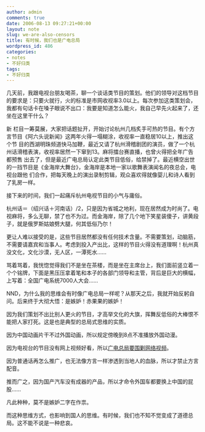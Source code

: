 ```yaml
---
author: admin
comments: true
date: 2006-08-13 09:27:21+00:00
layout: note
slug: we-are-also-censors
title: 有时候，我们也是广电总局
wordpress_id: 486
categories:
- notes
- 不好归类
tags:
- 不好归类
---
```


几天前，我跟电视台朋友喝茶，聊一个谈话类节目的策划。他们的领导对这档节目的要求是：只要火就行，火的标准是市网收视率3.0以上。每次参加这类策划会，我都有句话卡在嗓子眼说不出口：我要是知道怎么能火，我自己早先火起来了，还坐在这里干什么？

新 栏目一筹莫展，大家把话题扯开，开始讨论杭州几档炙手可热的节目。有个方言节目《阿六头说新闻》这两年火得一塌糊涂，收视率一直稳居10以上，推出这个节 目的西湖明珠频道快马加鞭，最近又请了杭州滑稽剧团的演员，做了一个杭州话滑稽表演，收视率居然一下窜到13。麻将擂台赛直播，也曾火得把全年广告都预售 出去了，但是最近广电总局认定此类节目低俗，给禁掉了。最近横空出世的一挡节目是《金海岸大舞台》，金海岸是本地一家以歌舞表演闻名的夜总会，电视台跟他 们合作，把每天晚上的演出录制剪辑，观众喜欢得就像婴儿和诗人看到了乳房一样。

接下来的时间，我们一起痛斥杭州电视节目的小气与庸俗。

杭州话＝（绍兴话＋河南话）/2，只是因为省城之地利，现在居然成为时尚了。电视麻将，多么无聊，禁了也不为过。而金海岸，除了几个地下笑星装傻子，讲黄段子，就是俄罗斯姑娘劈大腿，何其低俗乃尔！

更让人难以接受的是，这些节目居然都没有任何技术含量。不需要策划，动脑筋，不需要请嘉宾和当事人。考虑到投入产出比，这样的节目火得没有道理啊！杭州真没文化，文化沙漠，无人区，一潭死水……

骂着骂着，我恍惚觉得我们不是坐在茶楼，而是坐在主席台上，我们面前竖立着一个个铭牌，下面是黑压压拿着笔和本子的各部门领导和主管，背后是巨大的横幅，上写着：全国广电系统7000人大会……

NND，为什么我的思维会有时像广电总局一样呢？从那天之后，我就开始反躬自问。后来终于大彻大悟：是嫉妒！赤果果的嫉妒！

因为我们策划不出比别人更火的节目，才高举文化的大旗，挥舞反低俗的大棒恨不能把人家打死。这是也是典型的总局式思维的实质。

因为中国动画片干不过外国动画，所以规定傍晚到8点不准播放外国动漫。

因为电视台的节目没有网上视频好看，所以[广电总局要围剿网络视频](http://tech.sina.com.cn/i/2006-08-12/07381083092.shtml)。

因为普通话再怎么推广，也无法像方言一样渗透到当地人的血脉，所以才禁止方言配音。

推而广之，因为国产汽车没有成器的产品，所以才命令外国车都要换上中国的屁股……

凡此种种，莫不是嫉妒二字在作祟。

而这种思维方式，也影响到国人的思维。有时候，我们也不知不觉变成了道德总局。这不能不说是一种悲哀。
